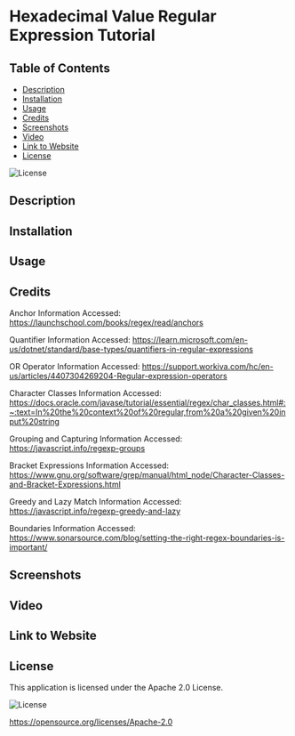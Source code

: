 # Hexadecimal Value Regular Expression Tutorial

## Table of Contents

* [Description](#description)
* [Installation](#installation)
* [Usage](#usage)
* [Credits](#credits)
* [Screenshots](#screenshots)
* [Video](#video)
* [Link to Website](#link-to-website)
* [License](#license)

![License](https://img.shields.io/badge/License-Apache_2.0-blue.svg)

## Description

## Installation

## Usage

## Credits

Anchor Information Accessed: https://launchschool.com/books/regex/read/anchors

Quantifier Information Accessed: https://learn.microsoft.com/en-us/dotnet/standard/base-types/quantifiers-in-regular-expressions

OR Operator Information Accessed: https://support.workiva.com/hc/en-us/articles/4407304269204-Regular-expression-operators

Character Classes Information Accessed: https://docs.oracle.com/javase/tutorial/essential/regex/char_classes.html#:~:text=In%20the%20context%20of%20regular,from%20a%20given%20input%20string

Grouping and Capturing Information Accessed: https://javascript.info/regexp-groups

Bracket Expressions Information Accessed: https://www.gnu.org/software/grep/manual/html_node/Character-Classes-and-Bracket-Expressions.html

Greedy and Lazy Match Information Accessed: https://javascript.info/regexp-greedy-and-lazy

Boundaries Information Accessed: https://www.sonarsource.com/blog/setting-the-right-regex-boundaries-is-important/

## Screenshots

## Video

## Link to Website

## License

This application is licensed under the Apache 2.0 License.

![License](https://img.shields.io/badge/License-Apache_2.0-blue.svg)

https://opensource.org/licenses/Apache-2.0
